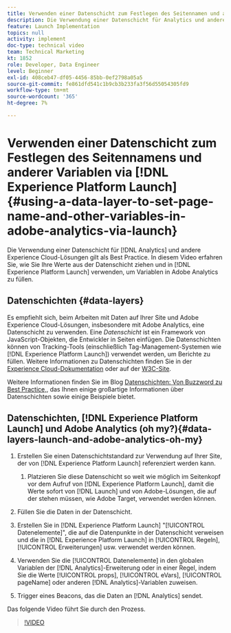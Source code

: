 ```yaml
---
title: Verwenden einer Datenschicht zum Festlegen des Seitennamen und anderer Variablen in Adobe Analytics über Launch
description: Die Verwendung einer Datenschicht für Analytics und andere Experience Cloud-Lösungen gilt als Best Practice. In diesem Video erfahren Sie, wie Sie Ihre Werte aus der Datenschicht ziehen und in Launch verwenden, um Variablen in Adobe Analytics zu füllen.
feature: Launch Implementation
topics: null
activity: implement
doc-type: technical video
team: Technical Marketing
kt: 1852
role: Developer, Data Engineer
level: Beginner
exl-id: 408ceb47-df05-4456-85bb-0ef2798a05a5
source-git-commit: fe861dfd541c1b9cb3b233fa3f56d55054305fd9
workflow-type: tm+mt
source-wordcount: '365'
ht-degree: 7%

---
```


# Verwenden einer Datenschicht zum Festlegen des Seitennamens und anderer Variablen via [!DNL Experience Platform Launch] {#using-a-data-layer-to-set-page-name-and-other-variables-in-adobe-analytics-via-launch}

Die Verwendung einer Datenschicht für [!DNL Analytics] und andere Experience Cloud-Lösungen gilt als Best Practice. In diesem Video erfahren Sie, wie Sie Ihre Werte aus der Datenschicht ziehen und in [!DNL Experience Platform Launch] verwenden, um Variablen in Adobe Analytics zu füllen.

## Datenschichten {#data-layers}

Es empfiehlt sich, beim Arbeiten mit Daten auf Ihrer Site und Adobe Experience Cloud-Lösungen, insbesondere mit Adobe Analytics, eine Datenschicht zu verwenden. Eine _Datenschicht_ ist ein Framework von JavaScript-Objekten, die Entwickler in Seiten einfügen. Die Datenschichten können von Tracking-Tools (einschließlich Tag-Management-Systemen wie [!DNL Experience Platform Launch]) verwendet werden, um Berichte zu füllen. Weitere Informationen zu Datenschichten finden Sie in der [Experience Cloud-Dokumentation](https://experienceleague.adobe.com/docs/analytics/implementation/prepare/data-layer.html?lang=en) oder auf der [W3C-Site](https://www.w3.org/).

Weitere Informationen finden Sie im Blog [Datenschichten: Von Buzzword zu Best Practice,](https://theblog.adobe.com/data-layers-buzzword-best-practice/), das Ihnen einige großartige Informationen über Datenschichten sowie einige Beispiele bietet.

## Datenschichten, [!DNL Experience Platform Launch] und Adobe Analytics (oh my?){#data-layers-launch-and-adobe-analytics-oh-my}

1. Erstellen Sie einen Datenschichtstandard zur Verwendung auf Ihrer Site, der von [!DNL Experience Platform Launch] referenziert werden kann.

   1. Platzieren Sie diese Datenschicht so weit wie möglich im Seitenkopf vor dem Aufruf von [!DNL Experience Platform Launch], damit die Werte sofort von [!DNL Launch] und von Adobe-Lösungen, die auf der  stehen müssen, wie Adobe Target, verwendet werden können.

1. Füllen Sie die Daten in der Datenschicht.
1. Erstellen Sie in [!DNL Experience Platform Launch] &quot;[!UICONTROL Datenelemente]&quot;, die auf die Datenpunkte in der Datenschicht verweisen und die in [!DNL Experience Platform Launch] in [!UICONTROL Regeln], [!UICONTROL Erweiterungen] usw. verwendet werden können.
1. Verwenden Sie die [!UICONTROL Datenelemente] in den globalen Variablen der [!DNL Analytics]-Erweiterung oder in einer Regel, indem Sie die Werte [!UICONTROL props], [!UICONTROL eVars], [!UICONTROL pageName] oder anderen [!DNL Analytics]-Variablen zuweisen.
1. Trigger eines Beacons, das die Daten an [!DNL Analytics] sendet.

Das folgende Video führt Sie durch den Prozess.

>[!VIDEO](https://video.tv.adobe.com/v/25899/?quality=12)
